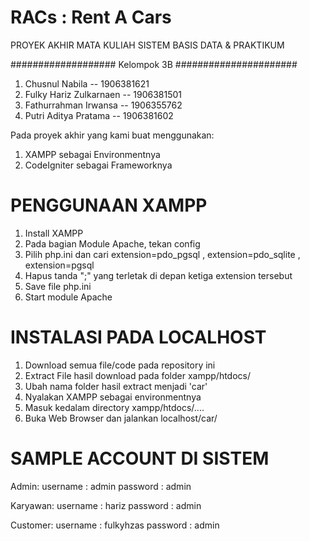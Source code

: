 # RACs : Rent A Cars
PROYEK AKHIR MATA KULIAH SISTEM BASIS DATA & PRAKTIKUM

################### Kelompok 3B ######################

1) Chusnul Nabila					-- 1906381621
2) Fulky Hariz Zulkarnaen	-- 1906381501
3) Fathurrahman Irwansa 	-- 1906355762
4) Putri Aditya Pratama		-- 1906381602

Pada proyek akhir yang kami buat menggunakan:
1) XAMPP sebagai Environmentnya
2) CodeIgniter sebagai Frameworknya

# PENGGUNAAN XAMPP
1) Install XAMPP
2) Pada bagian Module Apache, tekan config
3) Pilih php.ini dan cari extension=pdo_pgsql , extension=pdo_sqlite , extension=pgsql
4) Hapus tanda ";" yang terletak di depan ketiga extension tersebut
5) Save file php.ini
6) Start module Apache

# INSTALASI PADA LOCALHOST
1) Download semua file/code pada repository ini
2) Extract File hasil download pada folder xampp/htdocs/
3) Ubah nama folder hasil extract menjadi 'car'
4) Nyalakan XAMPP sebagai environmentnya
5) Masuk kedalam directory xampp/htdocs/....
6) Buka Web Browser dan jalankan localhost/car/

# SAMPLE ACCOUNT DI SISTEM
Admin: 
username : admin
password : admin

Karyawan:
username : hariz
password : admin

Customer:
username : fulkyhzas
password : admin

